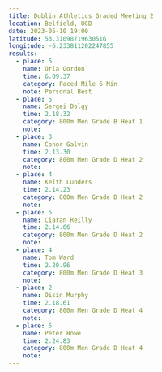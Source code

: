 ```yaml
---
title: Dublin Athletics Graded Meeting 2 
location: Belfield, UCD
date: 2023-05-10 19:00
latitude: 53.31098719630516
longitude: -6.233811202247855
results:
  - place: 5
    name: Orla Gordon
    time: 6.09.37
    category: Paced Mile 6 Min 
    note: Personal Best
  - place: 5
    name: Sergei Dolgy
    time: 2.18.32
    category: 800m Men Grade B Heat 1
    note:
  - place: 3
    name: Conor Galvin
    time: 2.13.30
    category: 800m Men Grade D Heat 2
    note:
  - place: 4
    name: Keith Lunders
    time: 2.14.23 
    category: 800m Men Grade D Heat 2
    note:
  - place: 5
    name: Ciaran Reilly
    time: 2.14.66 
    category: 800m Men Grade D Heat 2
    note:
  - place: 4
    name: Tom Ward
    time: 2.20.96
    category: 800m Men Grade D Heat 3
    note:
  - place: 2
    name: Oisin Murphy
    time: 2.18.61 
    category: 800m Men Grade D Heat 4
    note:
  - place: 5
    name: Peter Bowe
    time: 2.24.83
    category: 800m Men Grade D Heat 4
    note:
---
```

